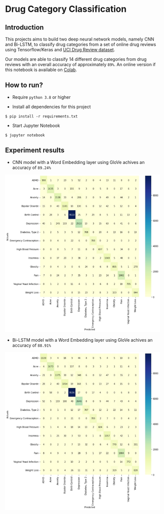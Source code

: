 # Drug Category Classification

## Introduction

This projects aims to build two deep neural network models, namely CNN and Bi-LSTM, 
to classify drug categories from a set of online drug reviews using Tensorflow/Keras and [UCI Drug Review dataset](https://www.kaggle.com/datasets/jessicali9530/kuc-hackathon-winter-2018).

Our models are able to classify 14 different drug categories from drug reviews with an overall accuracy of approximately `89%`. 
An online version if this notebook is available on [Colab](https://colab.research.google.com/drive/1RtFzH5kxEX0fiyEbd2MLI9fimmovX4tE?usp=sharing).

## How to run?

* Require `python 3.8` or higher

* Install all dependencies for this project
```
$ pip install -r requirements.txt
``` 

* Start Jupyter Notebook
```
$ jupyter notebook
```

## Experiment results

* CNN model with a Word Embedding layer using GloVe achives an accuracy of `89.24%`

<p align="center">
  <img src="./cnn_result.jpg" alt="CNN result" />
</p>

* Bi-LSTM model with a Word Embedding layer using GloVe achives an accuracy of `88.91%`

<p align="center">
  <img src="./lstm_result.jpg" alt="LSTM result" />
</p>
